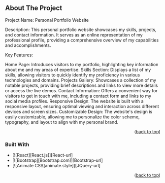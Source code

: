 <!-- ABOUT THE PROJECT -->
## About The Project
Project Name: Personal Portfolio Website

Description:
This personal portfolio website showcases my skills, projects, and contact information. It serves as an online representation of my professional profile, providing a comprehensive overview of my capabilities and accomplishments.

Key Features:

Home Page: Introduces visitors to my portfolio, highlighting key information about me and my areas of expertise.
Skills Section: Displays a list of my skills, allowing visitors to quickly identify my proficiency in various technologies and domains.
Projects Gallery: Showcases a collection of my notable projects, providing brief descriptions and links to view more details or access the live demos.
Contact Information: Offers a convenient way for visitors to get in touch with me, including a contact form and links to my social media profiles.
Responsive Design: The website is built with a responsive layout, ensuring optimal viewing and interaction across different devices and screen sizes.
Customizable Design: The website's design is easily customizable, allowing me to personalize the color scheme, typography, and layout to align with my personal brand.
<p align="right">(<a href="#readme-top">back to top</a>)</p>

### Built With
* [![React][React.js]][React-url]
* [![Bootstrap][Bootstrap.com]][Bootstrap-url]
* [![Animate CSS]animate.style]][JQuery-url]

<p align="right">(<a href="#readme-top">back to top</a>)</p>
